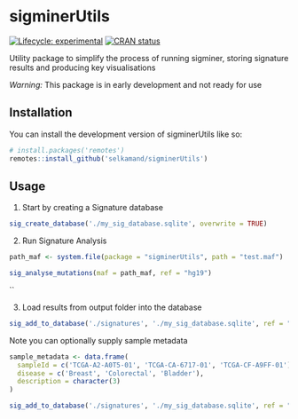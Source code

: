 
<!-- README.md is generated from README.Rmd. Please edit that file -->

# sigminerUtils

<!-- badges: start -->

[![Lifecycle:
experimental](https://img.shields.io/badge/lifecycle-experimental-orange.svg)](https://lifecycle.r-lib.org/articles/stages.html#experimental)
[![CRAN
status](https://www.r-pkg.org/badges/version/sigminerUtils)](https://CRAN.R-project.org/package=sigminerUtils)
<!-- badges: end -->

Utility package to simplify the process of running sigminer, storing
signature results and producing key visualisations

*Warning:* This package is in early development and not ready for use

## Installation

You can install the development version of sigminerUtils like so:

``` r
# install.packages('remotes')
remotes::install_github('selkamand/sigminerUtils')
```

## Usage

1.  Start by creating a Signature database

``` r
sig_create_database('./my_sig_database.sqlite', overwrite = TRUE)
```

2.  Run Signature Analysis

``` r
path_maf <- system.file(package = "sigminerUtils", path = "test.maf")

sig_analyse_mutations(maf = path_maf, ref = "hg19")
```

\`\`

3.  Load results from output folder into the database

``` r
sig_add_to_database('./signatures', './my_sig_database.sqlite', ref = "hg19")
```

Note you can optionally supply sample metadata

``` r
sample_metadata <- data.frame(
  sampleId = c('TCGA-A2-A0T5-01', 'TCGA-CA-6717-01', 'TCGA-CF-A9FF-01'),
  disease = c('Breast', 'Colorectal', 'Bladder'),
  description = character(3)
)

sig_add_to_database('./signatures', './my_sig_database.sqlite', ref = "hg19", metadata = sample_metadata)
```
